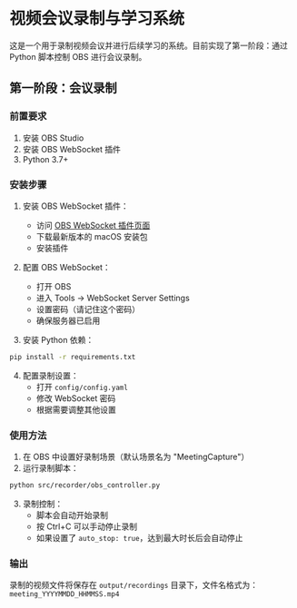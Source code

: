 # 视频会议录制与学习系统

这是一个用于录制视频会议并进行后续学习的系统。目前实现了第一阶段：通过 Python 脚本控制 OBS 进行会议录制。

## 第一阶段：会议录制

### 前置要求

1. 安装 OBS Studio
2. 安装 OBS WebSocket 插件
3. Python 3.7+

### 安装步骤

1. 安装 OBS WebSocket 插件：
   - 访问 [OBS WebSocket 插件页面](https://github.com/obsproject/obs-websocket/releases)
   - 下载最新版本的 macOS 安装包
   - 安装插件

2. 配置 OBS WebSocket：
   - 打开 OBS
   - 进入 Tools -> WebSocket Server Settings
   - 设置密码（请记住这个密码）
   - 确保服务器已启用

3. 安装 Python 依赖：
```bash
pip install -r requirements.txt
```

4. 配置录制设置：
   - 打开 `config/config.yaml`
   - 修改 WebSocket 密码
   - 根据需要调整其他设置

### 使用方法

1. 在 OBS 中设置好录制场景（默认场景名为 "MeetingCapture"）
2. 运行录制脚本：
```bash
python src/recorder/obs_controller.py
```

3. 录制控制：
   - 脚本会自动开始录制
   - 按 Ctrl+C 可以手动停止录制
   - 如果设置了 `auto_stop: true`，达到最大时长后会自动停止

### 输出

录制的视频文件将保存在 `output/recordings` 目录下，文件名格式为：`meeting_YYYYMMDD_HHMMSS.mp4` 
